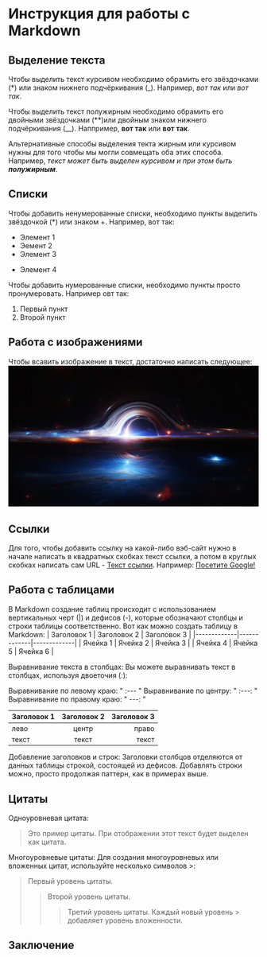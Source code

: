 # Инструкция для работы с Markdown

## Выделение текста

Чтобы выделить текст курсивом необходимо обрамить его звёздочками (*) или знаком нижнего подчёркивания (_). Например, *вот так* или _вот так_.

Чтобы выделить текст полужирным необходимо обрамить его двойными звёздочками (**)или двойным знаком нижнего подчёркивания (__). Наппример, **вот так**  или __вот так__.

Альтернативные способы выделения текта жирным или курсивом нужны для того чтобы мы могли совмещать оба этих способа. Например, _текст может быть выделен курсивом и при этом быть **полужирным**_.

## Списки

Чтобы добавить ненумерованные списки, необходимо пункты выделить звёздочкой (*) или знаком +. Например, вот так: 
* Элемент 1
* Эемент 2
* Элемент 3
+ Элемент 4

Чтобы добавить нумерованные списки, необходимо пункты просто пронумеровать. Например овт так: 
1. Первый пункт
2. Второй пункт

## Работа с изображениями

Чтобы всавить изображение в текст, достаточно написать следующее: ![Это космос:](blackhole.jpg)

## Ссылки
Для того, чтобы добавить ссылку на какой-либо вэб-сайт нужно в начале написать в квадратных скобках текст ссылки, а потом в круглых скобках написать сам URL - [Текст ссылки](URL). Например: [Посетите Google!](https://www.google.com)

## Работа с таблицами
В Markdown создание таблиц происходит с использованием вертикальных черт (|) и дефисов (-), которые обозначают столбцы и строки таблицы соответственно. Вот как можно создать таблицу в Markdown:
| Заголовок 1 | Заголовок 2 | Заголовок 3 |
|-------------|-------------|-------------|
| Ячейка 1    | Ячейка 2    | Ячейка 3    |
| Ячейка 4    | Ячейка 5    | Ячейка 6    |

Выравнивание текста в столбцах:
Вы можете выравнивать текст в столбцах, используя двоеточия (:):

Выравнивание по левому краю: " :--- "
Выравнивание по центру: " :---: "
Выравнивание по правому краю: " ---: " 

| Заголовок 1 | Заголовок 2 | Заголовок 3 |
|:------------|:-----------:|------------:|
| лево        |   центр     |       право |
| текст       |   текст     |       текст |

Добавление заголовков и строк:
Заголовки столбцов отделяются от данных таблицы строкой, состоящей из дефисов. Добавлять строки можно, просто продолжая паттерн, как в примерах выше.

## Цитаты
Одноуровневая цитата:

> Это пример цитаты.
При отображении этот текст будет выделен как цитата.

Многоуровневые цитаты:
Для создания многоуровневых или вложенных цитат, используйте несколько символов >:

> Первый уровень цитаты.
>> Второй уровень цитаты.
>>> Третий уровень цитаты.
Каждый новый уровень > добавляет уровень вложенности.
## Заключение